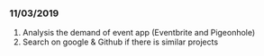 ### 11/03/2019
1.  Analysis the demand of event app (Eventbrite and Pigeonhole)
2.  Search on google & Github if there is similar projects
